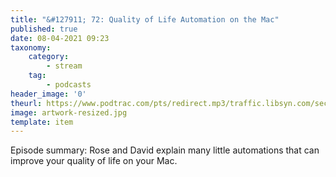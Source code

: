 ```yaml
---
title: "&#127911; 72: Quality of Life Automation on the Mac"
published: true
date: 08-04-2021 09:23
taxonomy:
    category:
        - stream
    tag:
        - podcasts
header_image: '0'
theurl: https://www.podtrac.com/pts/redirect.mp3/traffic.libsyn.com/secure/automatorsrelay/automators072.mp3
image: artwork-resized.jpg
template: item
--- 
```

Episode summary: Rose and David explain many little automations that can improve your quality of life on your Mac.
